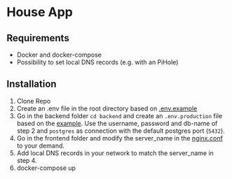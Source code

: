 # House App

## Requirements

- Docker and docker-compose
- Possibility to set local DNS records (e.g. with an PiHole)

## Installation

1. Clone Repo
2. Create an .env file in the root directory based on [.env.example](.env.example)
3. Go in the backend folder `cd backend` and create an `.env.production` file based on the [example](./backend/ormconfig.env.example). Use the username, password and db-name of step 2 and `postgres` as connection with the default postgres port (`5432`).
4. Go in the frontend folder and modify the server_name in the [nginx.conf](./frontend/nginx.conf) to your demand.
5. Add local DNS records in your network to match the server_name in step 4.
6. docker-compose up